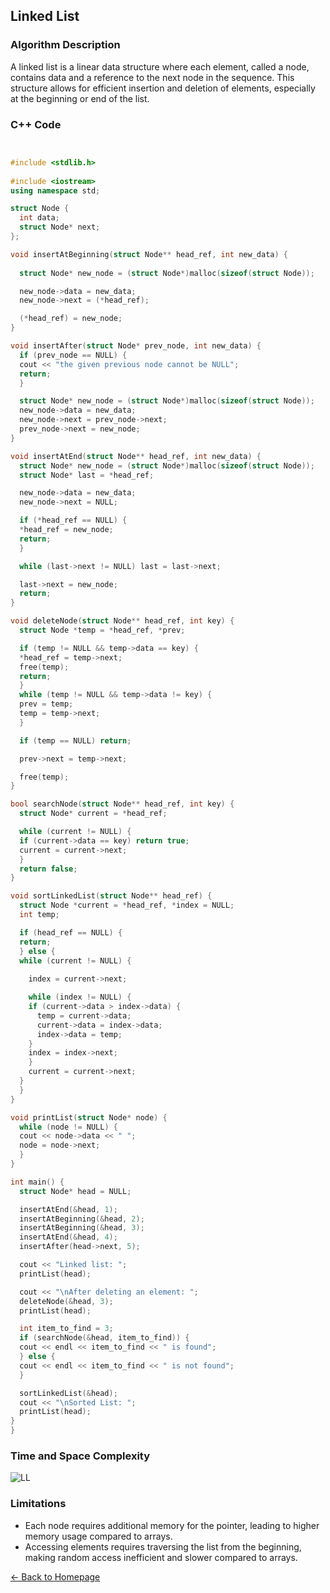 ## Linked List

### Algorithm Description
A linked list is a linear data structure where each element, called a node, contains data and a reference to the next node in the sequence. This structure allows for efficient insertion and deletion of elements, especially at the beginning or end of the list.

### C++ Code

```cpp


#include <stdlib.h>
 
#include <iostream>
using namespace std;

struct Node {
  int data;
  struct Node* next;
};

void insertAtBeginning(struct Node** head_ref, int new_data) {
 
  struct Node* new_node = (struct Node*)malloc(sizeof(struct Node));

  new_node->data = new_data;
  new_node->next = (*head_ref);

  (*head_ref) = new_node;
}

void insertAfter(struct Node* prev_node, int new_data) {
  if (prev_node == NULL) {
  cout << "the given previous node cannot be NULL";
  return;
  }

  struct Node* new_node = (struct Node*)malloc(sizeof(struct Node));
  new_node->data = new_data;
  new_node->next = prev_node->next;
  prev_node->next = new_node;
}

void insertAtEnd(struct Node** head_ref, int new_data) {
  struct Node* new_node = (struct Node*)malloc(sizeof(struct Node));
  struct Node* last = *head_ref; 

  new_node->data = new_data;
  new_node->next = NULL;

  if (*head_ref == NULL) {
  *head_ref = new_node;
  return;
  }

  while (last->next != NULL) last = last->next;

  last->next = new_node;
  return;
}

void deleteNode(struct Node** head_ref, int key) {
  struct Node *temp = *head_ref, *prev;

  if (temp != NULL && temp->data == key) {
  *head_ref = temp->next;
  free(temp);
  return;
  }
  while (temp != NULL && temp->data != key) {
  prev = temp;
  temp = temp->next;
  }

  if (temp == NULL) return;

  prev->next = temp->next;

  free(temp);
}

bool searchNode(struct Node** head_ref, int key) {
  struct Node* current = *head_ref;

  while (current != NULL) {
  if (current->data == key) return true;
  current = current->next;
  }
  return false;
}

void sortLinkedList(struct Node** head_ref) {
  struct Node *current = *head_ref, *index = NULL;
  int temp;

  if (head_ref == NULL) {
  return;
  } else {
  while (current != NULL) {
    
    index = current->next;

    while (index != NULL) {
    if (current->data > index->data) {
      temp = current->data;
      current->data = index->data;
      index->data = temp;
    }
    index = index->next;
    }
    current = current->next;
  }
  }
}

void printList(struct Node* node) {
  while (node != NULL) {
  cout << node->data << " ";
  node = node->next;
  }
}

int main() {
  struct Node* head = NULL;

  insertAtEnd(&head, 1);
  insertAtBeginning(&head, 2);
  insertAtBeginning(&head, 3);
  insertAtEnd(&head, 4);
  insertAfter(head->next, 5);

  cout << "Linked list: ";
  printList(head);

  cout << "\nAfter deleting an element: ";
  deleteNode(&head, 3);
  printList(head);

  int item_to_find = 3;
  if (searchNode(&head, item_to_find)) {
  cout << endl << item_to_find << " is found";
  } else {
  cout << endl << item_to_find << " is not found";
  }

  sortLinkedList(&head);
  cout << "\nSorted List: ";
  printList(head);
}
}
```

### Time and Space Complexity
![LL](https://github.com/DEBANSHU007/FoodDelivery.github.io/assets/67229736/550301a4-d7d4-49f7-847e-b91c805ec723)



### Limitations
* Each node requires additional memory for the pointer, leading to higher memory usage compared to arrays.
* Accessing elements requires traversing the list from the beginning, making random access inefficient and slower compared to arrays.


[← Back to Homepage](../README.md)
